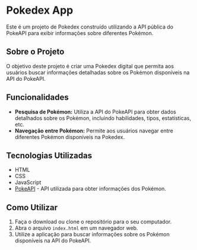 # Pokedex App

Este é um projeto de Pokedex construído utilizando a API pública do PokeAPI para exibir informações sobre diferentes Pokémon.

## Sobre o Projeto

O objetivo deste projeto é criar uma Pokedex digital que permita aos usuários buscar informações detalhadas sobre os Pokémon disponíveis na API do PokeAPI.

## Funcionalidades

- **Pesquisa de Pokémon:** Utiliza a API do PokeAPI para obter dados detalhados sobre os Pokémon, incluindo habilidades, tipos, estatísticas, etc.
- **Navegação entre Pokémon:** Permite aos usuários navegar entre diferentes Pokémon disponíveis na Pokedex.

## Tecnologias Utilizadas

- HTML
- CSS
- JavaScript
- [PokeAPI](https://pokeapi.co/) - API utilizada para obter informações dos Pokémon.

## Como Utilizar

1. Faça o download ou clone o repositório para o seu computador.
2. Abra o arquivo `index.html` em um navegador web.
3. Utilize a aplicação para buscar informações sobre os Pokémon disponíveis na API do PokeAPI.
